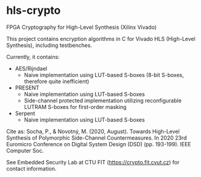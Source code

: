 # hls-crypto
FPGA Cryptography for High-Level Synthesis (Xilinx Vivado)

This project contains encryption algorithms in C for Vivado HLS (High-Level Synthesis), including testbenches. 

Currently, it contains:

- AES/Rijndael
  - Naive implementation using LUT-based S-boxes (8-bit S-boxes, therefore quite inefficient)
- PRESENT
  - Naive implementation using LUT-based S-boxes
  - Side-channel protected implementation utilizing reconfigurable LUTRAM S-boxes for first-order masking
- Serpent
  - Naive implementation using LUT-based S-boxes
  
Cite as:
Socha, P., & Novotný, M. (2020, August). Towards High-Level Synthesis of Polymorphic Side-Channel Countermeasures. In 2020 23rd Euromicro Conference on Digital System Design (DSD) (pp. 193-199). IEEE Computer Soc. 
  
See Embedded Security Lab at CTU FIT (https://crypto.fit.cvut.cz) for contact information.
